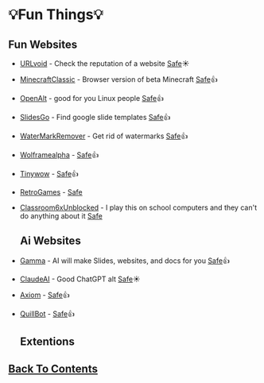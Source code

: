 # 💡Fun Things💡

## Fun Websites
- [URLvoid](https://www.urlvoid.com/) - Check the reputation of a website [Safe](https://www.urlvoid.com/scan/urlvoid.com/)☀️
- [MinecraftClassic](https://classic.minecraft.net/) - Browser version of beta Minecraft [Safe](https://www.urlvoid.com/scan/classic.minecraft.net/)👍
- [OpenAlt](https://www.opensourcealternative.to/) - good for you Linux people [Safe](https://www.urlvoid.com/scan/opensourcealternative.to/)👍
- [SlidesGo](https://slidesgo.com/) - Find google slide templates [Safe](https://www.urlvoid.com/scan/slidesgo.com/)👍
- [WaterMarkRemover](https://www.watermarkremover.io/) - Get rid of watermarks [Safe](https://www.urlvoid.com/scan/watermarkremover.io/)👍
- [Wolframealpha](https://www.wolframalpha.com/) - [Safe](https://www.urlvoid.com/scan/wolframalpha.com/)👍
- [Tinywow](https://tinywow.com/) - [Safe](https://www.urlvoid.com/scan/tinywow.com/)👍
- [RetroGames](https://www.retrogames.cc/) - [Safe](https://www.urlvoid.com/scan/retrogames.cc/)
- [Classroom6xUnblocked](https://sites.google.com/site/classroom6x/unblockedgames?authuser=0) - I play this on school computers and they can't do anything about it [Safe](https://www.urlvoid.com/scan/sites.google.com/) 

  ## Ai Websites
- [Gamma](https://gamma.app/) - AI will make Slides, websites, and docs for you [Safe](https://www.urlvoid.com/scan/gamma.app/)👍
- [ClaudeAI](https://claude.ai/) - Good ChatGPT alt [Safe](https://www.urlvoid.com/scan/claude.ai/)☀️
- [Axiom](https://axiom.ai/automate/web) - [Safe](https://www.urlvoid.com/scan/axiom.ai/)👍
- [QuillBot](https://quillbot.com/) - [Safe](https://www.urlvoid.com/scan/quillbot.com/)👍

  ## Extentions

## [Back To Contents](https://github.com/FreeCheatSheet/FreeCheatSheetGuide/blob/main/README.md#contents)
